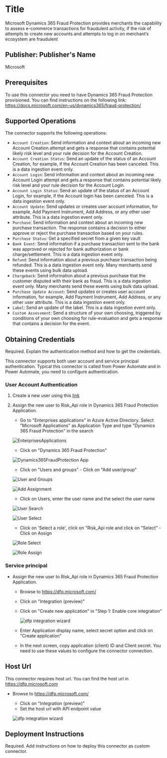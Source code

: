 # Title

Microsoft Dynamics 365 Fraud Protection provides merchants the capability to assess e-commerce transactions for fraudulent activity, if the risk of attempts to create new accounts and attempts to log in on merchant’s ecosystem are fraudulent

## Publisher: Publisher's Name

Microsoft

## Prerequisites

To use this connector you need to have Dynamics 365 Fraud Protection provisioned. You can find instructions on the following link: https://docs.microsoft.com/en-us/dynamics365/fraud-protection/

## Supported Operations

The connector supports the following operations:

- `Account Creation`: Send information and context about an incoming new Account Creation attempt and gets a response that contains potential likely risk level and your rule decision for the Account Creation.
- `Account Creation Status`: Send an update of the status of an Account Creation, for example, if the Account Creation has been canceled. This is a data ingestion event only.
- `Account Login`: Send information and context about an incoming new Account Login attempt and gets a response that contains potential likely risk level and your rule decision for the Account Login.
- `Account Login Status`: Send an update of the status of an Account Login, for example, if the Account login has been canceled. This is a data ingestion event only.
- `Account Update`: Send updates or creates user account information, for example, Add Payment Instrument, Add Address, or any other user attribute. This is a data ingestion event only.
- `Purchase`: Send information and context about an incoming new purchase transaction. The response contains a decision to either approve or reject the purchase transaction based on your rules.
- `Purchase Status`: Get a specified secret from a given key vault
- `Bank Event`: Send information if a purchase transaction sent to the bank was approved or rejected for bank authorization or bank charge/settlement. This is a data ingestion event only.
- `Refund`: Send information about a previous purchase transaction being refunded. This is a data ingestion event only. Many merchants send these events using bulk data upload.
- `Chargeback`: Send information about a previous purchase that the customer disputed with their bank as fraud. This is a data ingestion event only. Many merchants send these events using bulk data upload.
- `Purchase Update Account`: Send updates or creates user account information, for example, Add Payment Instrument, Add Address, or any other user attribute. This is a data ingestion event only.
- `Label`: Send an update of the label. This is a data ingestion event only.
- `Custom Assessment`: Send a structure of your own choosing, triggered by conditions of your own choosing for rule-evaluation and gets a response that contains a decision for the event.

## Obtaining Credentials

Required. Explain the authentication method and how to get the credentials.​

This connector supports both user account and service principal authentication. Typical this connector is called from Power Automate and in Power Automate, you need to configure authentication.

### User Account Authentication

1. Create a new user using this [link](https://docs.microsoft.com/en-us/azure/active-directory/fundamentals/add-users-azure-active-directory#add-a-new-user)

2. Assign the new user to Risk_Api role in Dynamics 365 Fraud Protection Application.

   - Go to "Enterprises applications" in Azure Active Directory. Select "Microsoft Applications" as Application Type and type "Dynamics 365 Fraud Protection" in the search

   ![EnterprisesApplications](Images/EnterprisesApplications-1.png)

   - Click on "Dynamics 365 Fraud Protection"

   ![Dynamics365FraudProtection App](Images/Dynamics365FraudProtection-2.png)

   - Click on "Users and groups" - Click on "Add user/group"

   ![User and Groups](Images/UsersAndGroups-3.png)

   ![Add Assignment](Images/AddAssignment-4.png)

   - Click on Users, enter the user name and the select the user name

   ![User Search](Images/AddAssignment-5.png)

   ![User Select](Images/AddAssignment-6.png)

   - Click on 'Select a role', click on "Risk_Api role and click on "Select" - Click on Assign

   ![Role Select](Images/AddAssignment-7.png)

   ![Role Assign](Images/AddAssignment-8.png)

### Service principal

- Assign the new user to Risk_Api role in Dynamics 365 Fraud Protection Application.

  - Browse to https://dfp.microsoft.com/
  - Click on "Integration (preview)"
  - Click on "Create new application" in "Step 1: Enable core integration"

    ![dfp integration wizard](Images/dfp.png)

  - Enter Application display name, select secret option and click on "Create application"
  - In the next screen, copy application (client) ID and Client secret. You need to use these values to configure the connector connection.

## Host Url

This connector requires host url. You can find the host url in https://dfp.microsoft.com

- Browse to https://dfp.microsoft.com/

  - Click on "Integration (preview)"
  - Set the host url with API endpoint value

  ![dfp integration wizard](Images/dfp.png)

## Deployment Instructions

Required. Add instructions on how to deploy this connector as custom connector.
